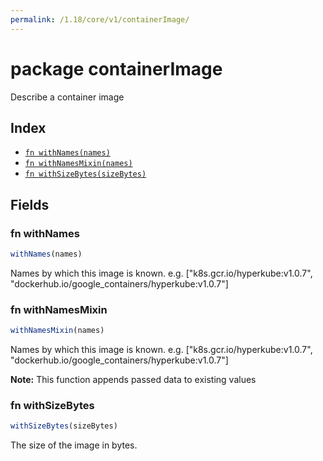 ```yaml
---
permalink: /1.18/core/v1/containerImage/
---
```


# package containerImage

Describe a container image

## Index

* [`fn withNames(names)`](#fn-withnames)
* [`fn withNamesMixin(names)`](#fn-withnamesmixin)
* [`fn withSizeBytes(sizeBytes)`](#fn-withsizebytes)

## Fields

### fn withNames

```ts
withNames(names)
```

Names by which this image is known. e.g. ["k8s.gcr.io/hyperkube:v1.0.7", "dockerhub.io/google_containers/hyperkube:v1.0.7"]

### fn withNamesMixin

```ts
withNamesMixin(names)
```

Names by which this image is known. e.g. ["k8s.gcr.io/hyperkube:v1.0.7", "dockerhub.io/google_containers/hyperkube:v1.0.7"]

**Note:** This function appends passed data to existing values

### fn withSizeBytes

```ts
withSizeBytes(sizeBytes)
```

The size of the image in bytes.
